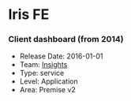 # Iris FE
### Client dashboard (from 2014)
* Release Date: 2016-01-01
* Team: [Insights](./../teams/insights.md)
* Type: service
* Level: Application
* Area: Premise v2
